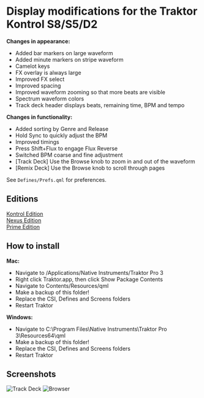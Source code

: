 # Display modifications for the Traktor Kontrol S8/S5/D2

**Changes in appearance:**

  - Added bar markers on large waveform
  - Added minute markers on stripe waveform
  - Camelot keys
  - FX overlay is always large
  - Improved FX select
  - Improved spacing
  - Improved waveform zooming so that more beats are visible
  - Spectrum waveform colors
  - Track deck header displays beats, remaining time, BPM and tempo

**Changes in functionality:**

  - Added sorting by Genre and Release
  - Hold Sync to quickly adjust the BPM
  - Improved timings
  - Press Shift+Flux to engage Flux Reverse
  - Switched BPM coarse and fine adjustment
  - [Track Deck] Use the Browse knob to zoom in and out of the waveform
  - [Remix Deck] Use the Browse knob to scroll through pages

See `Defines/Prefs.qml` for preferences.

## Editions

[Kontrol Edition](https://github.com/ErikMinekus/traktor-kontrol-screens/tree/master)\
[Nexus Edition](https://github.com/ErikMinekus/traktor-kontrol-screens/tree/nexus)\
[Prime Edition](https://github.com/ErikMinekus/traktor-kontrol-screens/tree/prime)

## How to install

**Mac:**

  - Navigate to /Applications/Native Instruments/Traktor Pro 3
  - Right click Traktor.app, then click Show Package Contents
  - Navigate to Contents/Resources/qml
  - Make a backup of this folder!
  - Replace the CSI, Defines and Screens folders
  - Restart Traktor

**Windows:**

  - Navigate to C:\Program Files\Native Instruments\Traktor Pro 3\Resources64\qml
  - Make a backup of this folder!
  - Replace the CSI, Defines and Screens folders
  - Restart Traktor

## Screenshots

![Track Deck](https://ErikMinekus.github.io/traktor-kontrol-screens/track-deck.jpg)
![Browser](https://ErikMinekus.github.io/traktor-kontrol-screens/browser.jpg)
